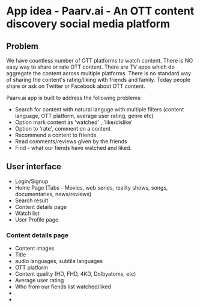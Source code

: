 # App idea - Paarv.ai - An OTT content discovery social media platform
## Problem
We have countless number of OTT platforms to watch content. There is NO easy way to share or rate OTT content.
There are TV apps which do aggregate the content across multiple platforms. There is no standard way of sharing the content's rating/liking with friends and family.
Today people share or ask on Twitter or Facebook about OTT content.

Paarv.ai app is built to address the following problems:
- Search for content with natural languge with multiple filters (content language, OTT platform, average user rating, genre etc)
- Option mark content as 'watched' , 'like/dislike'
- Option to 'rate', comment on a content
- Recommend a content to friends
- Read comments/reviews given by the friends
- Find - what our fiends have watched and liked.


## User interface
- Login/Signup
- Home Page (Tabs - Movies, web series, reality shows, songs, documentaries, news/reviews)
- Search result
- Content details page 
- Watch list
- User Profile page


### Content details page
- Content images
- Title
- audio languages, subtile languages
- OTT platform
- Content quality (HD, FHD, 4KD, Dolbyatoms, etc)
- Average user rating
- Who from our fiends list watched/liked
- 
- 
